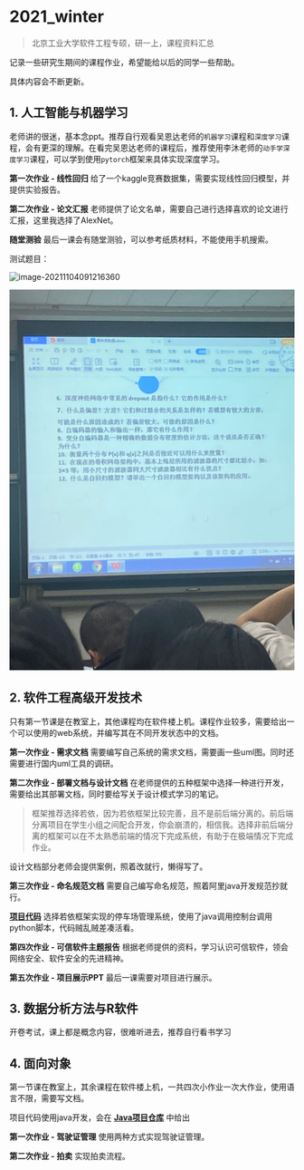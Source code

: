 # 2021_winter
> 北京工业大学软件工程专硕，研一上，课程资料汇总

记录一些研究生期间的课程作业，希望能给以后的同学一些帮助。

具体内容会不断更新。

## 1. 人工智能与机器学习

老师讲的很迷，基本念ppt。推荐自行观看吴恩达老师的`机器学习`课程和`深度学习`课程，会有更深的理解。在看完吴恩达老师的课程后，推荐使用李沐老师的`动手学深度学习`课程，可以学到使用`pytorch`框架来具体实现深度学习。

**第一次作业 - 线性回归** 给了一个kaggle竞赛数据集，需要实现线性回归模型，并提供实验报告。

**第二次作业 - 论文汇报** 老师提供了论文名单，需要自己进行选择喜欢的论文进行汇报，这里我选择了AlexNet。

**随堂测验** 最后一课会有随堂测验，可以参考纸质材料，不能使用手机搜索。

测试题目：

![image-20211104091216360](image-20211104091216360.png)

![image-20211104091307798](image-20211104091307798.png)

## 2. 软件工程高级开发技术

只有第一节课是在教室上，其他课程均在软件楼上机。课程作业较多，需要给出一个可以使用的web系统，并编写其在不同开发状态中的文档。

**第一次作业 - 需求文档** 需要编写自己系统的需求文档，需要画一些uml图。同时还需要进行国内uml工具的调研。

**第二次作业 - 部署文档与设计文档** 在老师提供的五种框架中选择一种进行开发，需要给出其部署文档，同时要给写关于设计模式学习的笔记。

> 框架推荐选择若依，因为若依框架比较完善，且不是前后端分离的。前后端分离项目在学生小组之间配合开发，你会崩溃的，相信我。选择非前后端分离的框架可以在不太熟悉前端的情况下完成系统，有助于在极端情况下完成作业。

设计文档部分老师会提供案例，照着改就行，懒得写了。

**第三次作业 - 命名规范文档** 需要自己编写命名规范，照着阿里java开发规范抄就行。

**[项目代码](https://github.com/LambChuckEye/ParkingLotManagementSystemByRuoYi)** 选择若依框架实现的停车场管理系统，使用了java调用控制台调用python脚本，代码贼乱贼差凑活看。

**第四次作业 - 可信软件主题报告** 根据老师提供的资料，学习认识可信软件，领会网络安全、软件安全的先进精神。

**第五次作业 - 项目展示PPT** 最后一课需要对项目进行展示。


## 3. 数据分析方法与R软件

开卷考试，课上都是概念内容，很难听进去，推荐自行看书学习

## 4. 面向对象

第一节课在教室上，其余课程在软件楼上机，一共四次小作业一次大作业，使用语言不限，需要写文档。

项目代码使用java开发，会在 **[Java项目仓库](https://github.com/LambChuckEye/2021_winter_java)** 中给出

**第一次作业 - 驾驶证管理** 使用两种方式实现驾驶证管理。

**第二次作业 - 拍卖** 实现拍卖流程。